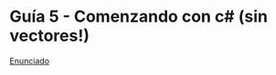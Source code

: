 # Guía 5 - Comenzando con c# (sin vectores!)

[Enunciado](https://docs.google.com/document/d/1_Qke8VEPVP-m8tloiZ47PTg_8lEFs0rQ/preview)
